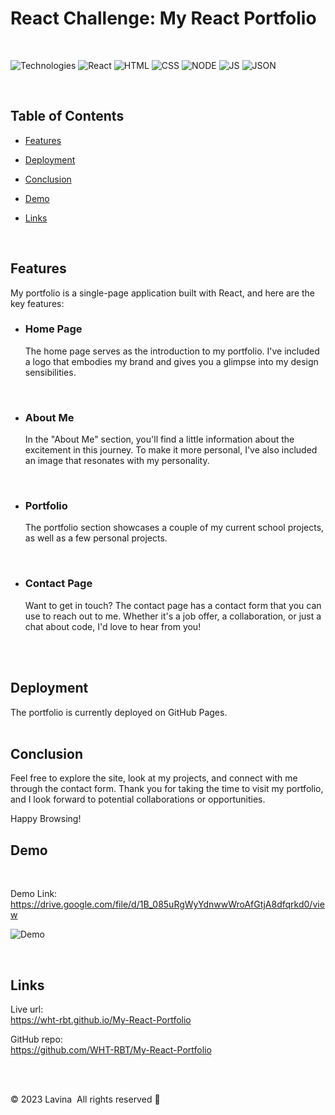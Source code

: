 # React Challenge: My React Portfolio
<br>

![Technologies](https://img.shields.io/badge/-Git-F05032?logo=Git&logoColor=white)   ![React](https://img.shields.io/badge/React-8A2BE2)  ![HTML](https://img.shields.io/badge/-HTML-LTGREEN)   ![CSS](https://img.shields.io/badge/-CSS-gray)   ![NODE](https://img.shields.io/badge/-NODE-orange)   ![JS](https://img.shields.io/badge/-JavaScript-yellow)   ![JSON](https://img.shields.io/badge/JSON-0F2BF2)

<br>

## Table of Contents


* [Features](#features)

* [Deployment](#deployment)

* [Conclusion](#conclusion)

* [Demo](#demo)
 
* [Links](#links)

<br>

## Features

My portfolio is a single-page application built with React, and here are the key features:
<br>

- ### Home Page
    The home page serves as the introduction to my portfolio. I've included a logo that embodies my brand and gives you a glimpse into my design sensibilities.
<br>

- ### About Me
    In the "About Me" section, you'll find a little information about the excitement in this journey. To make it more personal, I've also included an image that resonates with my personality.
<br>

- ### Portfolio
    The portfolio section showcases a couple of my current school projects, as well as a few personal projects. 
<br>


- ### Contact Page
    Want to get in touch? The contact page has a contact form that you can use to reach out to me. Whether it's a job offer, a collaboration, or just a chat about code, I'd love to hear from you!
<br>
<br>

## Deployment

The portfolio is currently deployed on GitHub Pages. 
<br>
<br>

## Conclusion

Feel free to explore the site, look at my projects, and connect with me through the contact form. Thank you for taking the time to visit my portfolio, and I look forward to potential collaborations or opportunities.

Happy Browsing!


## Demo

<br>

Demo Link: https://drive.google.com/file/d/1B_085uRgWyYdnwwWroAfGtjA8dfqrkd0/view
<br>

![Demo](src/assets/MyReactPortfolio.gif)

<br>

## Links


Live url: <br>
https://wht-rbt.github.io/My-React-Portfolio 

GitHub repo: <br>
https://github.com/WHT-RBT/My-React-Portfolio 

<br>
<br>

&copy; 2023 Lavina&nbsp;&nbsp;All rights reserved 🌷
